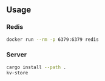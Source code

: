 ## Usage
### Redis
```bash
docker run --rm -p 6379:6379 redis
```

### Server
```bash
cargo install --path .
kv-store
```
